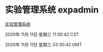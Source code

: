 # 实验管理系统 expadmin
[实验管理系统](http://59.174.24.170:56808/expadmin-782313d2-e1b1-4ea7-932e-3a55e6a1a4d0/)

2020年 11月 11日 星期三 11:30:42 CST

2020年 11月 11日 星期三 03:30:42 GMT
